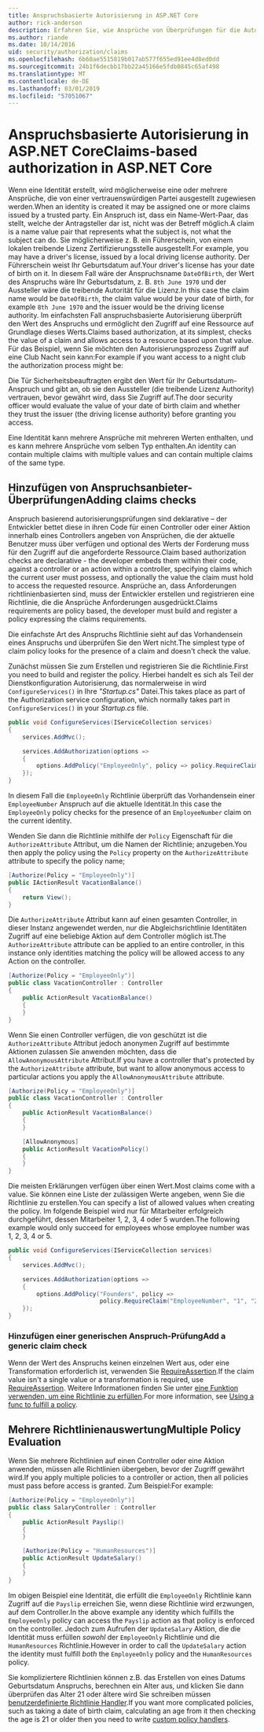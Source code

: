 ```yaml
---
title: Anspruchsbasierte Autorisierung in ASP.NET Core
author: rick-anderson
description: Erfahren Sie, wie Ansprüche von Überprüfungen für die Autorisierung in ASP.NET Core-Apps hinzufügen.
ms.author: riande
ms.date: 10/14/2016
uid: security/authorization/claims
ms.openlocfilehash: 6b60ae5515819b017ab577f655ed91ee4d8ed0dd
ms.sourcegitcommit: 24b1f6decbb17bb22a45166e5fdb0845c65af498
ms.translationtype: MT
ms.contentlocale: de-DE
ms.lasthandoff: 03/01/2019
ms.locfileid: "57051067"
---
```

# <a name="claims-based-authorization-in-aspnet-core"></a><span data-ttu-id="acbd0-103">Anspruchsbasierte Autorisierung in ASP.NET Core</span><span class="sxs-lookup"><span data-stu-id="acbd0-103">Claims-based authorization in ASP.NET Core</span></span>

<a name="security-authorization-claims-based"></a>

<span data-ttu-id="acbd0-104">Wenn eine Identität erstellt, wird möglicherweise eine oder mehrere Ansprüche, die von einer vertrauenswürdigen Partei ausgestellt zugewiesen werden.</span><span class="sxs-lookup"><span data-stu-id="acbd0-104">When an identity is created it may be assigned one or more claims issued by a trusted party.</span></span> <span data-ttu-id="acbd0-105">Ein Anspruch ist, dass ein Name-Wert-Paar, das stellt, welche der Antragsteller dar ist, nicht was der Betreff möglich.</span><span class="sxs-lookup"><span data-stu-id="acbd0-105">A claim is a name value pair that represents what the subject is, not what the subject can do.</span></span> <span data-ttu-id="acbd0-106">Sie möglicherweise z. B. ein Führerschein, von einem lokalen treibende Lizenz Zertifizierungsstelle ausgestellt.</span><span class="sxs-lookup"><span data-stu-id="acbd0-106">For example, you may have a driver's license, issued by a local driving license authority.</span></span> <span data-ttu-id="acbd0-107">Der Führerschein weist Ihr Geburtsdatum auf.</span><span class="sxs-lookup"><span data-stu-id="acbd0-107">Your driver's license has your date of birth on it.</span></span> <span data-ttu-id="acbd0-108">In diesem Fall wäre der Anspruchsname `DateOfBirth`, der Wert des Anspruchs wäre Ihr Geburtsdatum, z. B. `8th June 1970` und der Aussteller wäre die treibende Autorität für die Lizenz.</span><span class="sxs-lookup"><span data-stu-id="acbd0-108">In this case the claim name would be `DateOfBirth`, the claim value would be your date of birth, for example `8th June 1970` and the issuer would be the driving license authority.</span></span> <span data-ttu-id="acbd0-109">Im einfachsten Fall anspruchsbasierte Autorisierung überprüft den Wert des Anspruchs und ermöglicht den Zugriff auf eine Ressource auf Grundlage dieses Werts.</span><span class="sxs-lookup"><span data-stu-id="acbd0-109">Claims based authorization, at its simplest, checks the value of a claim and allows access to a resource based upon that value.</span></span> <span data-ttu-id="acbd0-110">Für das Beispiel, wenn Sie möchten den Autorisierungsprozess Zugriff auf eine Club Nacht sein kann:</span><span class="sxs-lookup"><span data-stu-id="acbd0-110">For example if you want access to a night club the authorization process might be:</span></span>

<span data-ttu-id="acbd0-111">Die Tür Sicherheitsbeauftragten ergibt den Wert für Ihr Geburtsdatum-Anspruch und gibt an, ob sie den Aussteller (die treibende Lizenz Authority) vertrauen, bevor gewährt wird, dass Sie Zugriff auf.</span><span class="sxs-lookup"><span data-stu-id="acbd0-111">The door security officer would evaluate the value of your date of birth claim and whether they trust the issuer (the driving license authority) before granting you access.</span></span>

<span data-ttu-id="acbd0-112">Eine Identität kann mehrere Ansprüche mit mehreren Werten enthalten, und es kann mehrere Ansprüche vom selben Typ enthalten.</span><span class="sxs-lookup"><span data-stu-id="acbd0-112">An identity can contain multiple claims with multiple values and can contain multiple claims of the same type.</span></span>

## <a name="adding-claims-checks"></a><span data-ttu-id="acbd0-113">Hinzufügen von Anspruchsanbieter-Überprüfungen</span><span class="sxs-lookup"><span data-stu-id="acbd0-113">Adding claims checks</span></span>

<span data-ttu-id="acbd0-114">Anspruch basierend autorisierungsprüfungen sind deklarative – der Entwickler bettet diese in ihren Code für einen Controller oder einer Aktion innerhalb eines Controllers angeben von Ansprüchen, die der aktuelle Benutzer muss über verfügen und optional des Werts der Forderung muss für den Zugriff auf die angeforderte Ressource.</span><span class="sxs-lookup"><span data-stu-id="acbd0-114">Claim based authorization checks are declarative - the developer embeds them within their code, against a controller or an action within a controller, specifying claims which the current user must possess, and optionally the value the claim must hold to access the requested resource.</span></span> <span data-ttu-id="acbd0-115">Ansprüche an, dass Anforderungen richtlinienbasierten sind, muss der Entwickler erstellen und registrieren eine Richtlinie, die die Ansprüche Anforderungen ausgedrückt.</span><span class="sxs-lookup"><span data-stu-id="acbd0-115">Claims requirements are policy based, the developer must build and register a policy expressing the claims requirements.</span></span>

<span data-ttu-id="acbd0-116">Die einfachste Art des Anspruchs Richtlinie sieht auf das Vorhandensein eines Anspruchs und überprüfen Sie den Wert nicht.</span><span class="sxs-lookup"><span data-stu-id="acbd0-116">The simplest type of claim policy looks for the presence of a claim and doesn't check the value.</span></span>

<span data-ttu-id="acbd0-117">Zunächst müssen Sie zum Erstellen und registrieren Sie die Richtlinie.</span><span class="sxs-lookup"><span data-stu-id="acbd0-117">First you need to build and register the policy.</span></span> <span data-ttu-id="acbd0-118">Hierbei handelt es sich als Teil der Dienstkonfiguration Autorisierung, das normalerweise in wird `ConfigureServices()` in Ihre *"Startup.cs"* Datei.</span><span class="sxs-lookup"><span data-stu-id="acbd0-118">This takes place as part of the Authorization service configuration, which normally takes part in `ConfigureServices()` in your *Startup.cs* file.</span></span>

```csharp
public void ConfigureServices(IServiceCollection services)
{
    services.AddMvc();

    services.AddAuthorization(options =>
    {
        options.AddPolicy("EmployeeOnly", policy => policy.RequireClaim("EmployeeNumber"));
    });
}
```

<span data-ttu-id="acbd0-119">In diesem Fall die `EmployeeOnly` Richtlinie überprüft das Vorhandensein einer `EmployeeNumber` Anspruch auf die aktuelle Identität.</span><span class="sxs-lookup"><span data-stu-id="acbd0-119">In this case the `EmployeeOnly` policy checks for the presence of an `EmployeeNumber` claim on the current identity.</span></span>

<span data-ttu-id="acbd0-120">Wenden Sie dann die Richtlinie mithilfe der `Policy` Eigenschaft für die `AuthorizeAttribute` Attribut, um die Namen der Richtlinie; anzugeben.</span><span class="sxs-lookup"><span data-stu-id="acbd0-120">You then apply the policy using the `Policy` property on the `AuthorizeAttribute` attribute to specify the policy name;</span></span>

```csharp
[Authorize(Policy = "EmployeeOnly")]
public IActionResult VacationBalance()
{
    return View();
}
```

<span data-ttu-id="acbd0-121">Die `AuthorizeAttribute` Attribut kann auf einen gesamten Controller, in dieser Instanz angewendet werden, nur die Abgleichsrichtlinie Identitäten Zugriff auf eine beliebige Aktion auf dem Controller möglich ist.</span><span class="sxs-lookup"><span data-stu-id="acbd0-121">The `AuthorizeAttribute` attribute can be applied to an entire controller, in this instance only identities matching the policy will be allowed access to any Action on the controller.</span></span>

```csharp
[Authorize(Policy = "EmployeeOnly")]
public class VacationController : Controller
{
    public ActionResult VacationBalance()
    {
    }
}
```

<span data-ttu-id="acbd0-122">Wenn Sie einen Controller verfügen, die von geschützt ist die `AuthorizeAttribute` Attribut jedoch anonymen Zugriff auf bestimmte Aktionen zulassen Sie anwenden möchten, dass die `AllowAnonymousAttribute` Attribut.</span><span class="sxs-lookup"><span data-stu-id="acbd0-122">If you have a controller that's protected by the `AuthorizeAttribute` attribute, but want to allow anonymous access to particular actions you apply the `AllowAnonymousAttribute` attribute.</span></span>

```csharp
[Authorize(Policy = "EmployeeOnly")]
public class VacationController : Controller
{
    public ActionResult VacationBalance()
    {
    }

    [AllowAnonymous]
    public ActionResult VacationPolicy()
    {
    }
}
```

<span data-ttu-id="acbd0-123">Die meisten Erklärungen verfügen über einen Wert.</span><span class="sxs-lookup"><span data-stu-id="acbd0-123">Most claims come with a value.</span></span> <span data-ttu-id="acbd0-124">Sie können eine Liste der zulässigen Werte angeben, wenn Sie die Richtlinie zu erstellen.</span><span class="sxs-lookup"><span data-stu-id="acbd0-124">You can specify a list of allowed values when creating the policy.</span></span> <span data-ttu-id="acbd0-125">Im folgende Beispiel wird nur für Mitarbeiter erfolgreich durchgeführt, dessen Mitarbeiter 1, 2, 3, 4 oder 5 wurden.</span><span class="sxs-lookup"><span data-stu-id="acbd0-125">The following example would only succeed for employees whose employee number was 1, 2, 3, 4 or 5.</span></span>

```csharp
public void ConfigureServices(IServiceCollection services)
{
    services.AddMvc();

    services.AddAuthorization(options =>
    {
        options.AddPolicy("Founders", policy =>
                          policy.RequireClaim("EmployeeNumber", "1", "2", "3", "4", "5"));
    });
}
```

### <a name="add-a-generic-claim-check"></a><span data-ttu-id="acbd0-126">Hinzufügen einer generischen Anspruch-Prüfung</span><span class="sxs-lookup"><span data-stu-id="acbd0-126">Add a generic claim check</span></span>

<span data-ttu-id="acbd0-127">Wenn der Wert des Anspruchs keinen einzelnen Wert aus, oder eine Transformation erforderlich ist, verwenden Sie [RequireAssertion](/dotnet/api/microsoft.aspnetcore.authorization.authorizationpolicybuilder.requireassertion).</span><span class="sxs-lookup"><span data-stu-id="acbd0-127">If the claim value isn't a single value or a transformation is required, use [RequireAssertion](/dotnet/api/microsoft.aspnetcore.authorization.authorizationpolicybuilder.requireassertion).</span></span> <span data-ttu-id="acbd0-128">Weitere Informationen finden Sie unter [eine Funktion verwenden, um eine Richtlinie zu erfüllen](xref:security/authorization/policies#using-a-func-to-fulfill-a-policy).</span><span class="sxs-lookup"><span data-stu-id="acbd0-128">For more information, see [Using a func to fulfill a policy](xref:security/authorization/policies#using-a-func-to-fulfill-a-policy).</span></span>

## <a name="multiple-policy-evaluation"></a><span data-ttu-id="acbd0-129">Mehrere Richtlinienauswertung</span><span class="sxs-lookup"><span data-stu-id="acbd0-129">Multiple Policy Evaluation</span></span>

<span data-ttu-id="acbd0-130">Wenn Sie mehrere Richtlinien auf einen Controller oder eine Aktion anwenden, müssen alle Richtlinien übergeben, bevor der Zugriff gewährt wird.</span><span class="sxs-lookup"><span data-stu-id="acbd0-130">If you apply multiple policies to a controller or action, then all policies must pass before access is granted.</span></span> <span data-ttu-id="acbd0-131">Zum Beispiel:</span><span class="sxs-lookup"><span data-stu-id="acbd0-131">For example:</span></span>

```csharp
[Authorize(Policy = "EmployeeOnly")]
public class SalaryController : Controller
{
    public ActionResult Payslip()
    {
    }

    [Authorize(Policy = "HumanResources")]
    public ActionResult UpdateSalary()
    {
    }
}
```

<span data-ttu-id="acbd0-132">Im obigen Beispiel eine Identität, die erfüllt die `EmployeeOnly` Richtlinie kann Zugriff auf die `Payslip` erreichen Sie, wenn diese Richtlinie wird erzwungen, auf dem Controller.</span><span class="sxs-lookup"><span data-stu-id="acbd0-132">In the above example any identity which fulfills the `EmployeeOnly` policy can access the `Payslip` action as that policy is enforced on the controller.</span></span> <span data-ttu-id="acbd0-133">Jedoch zum Aufrufen der `UpdateSalary` Aktion, die die Identität muss erfüllen *sowohl* der `EmployeeOnly` Richtlinie und die `HumanResources` Richtlinie.</span><span class="sxs-lookup"><span data-stu-id="acbd0-133">However in order to call the `UpdateSalary` action the identity must fulfill *both* the `EmployeeOnly` policy and the `HumanResources` policy.</span></span>

<span data-ttu-id="acbd0-134">Sie kompliziertere Richtlinien können z.B. das Erstellen von eines Datums Geburtsdatum Anspruchs, berechnen ein Alter aus, und klicken Sie dann überprüfen das Alter 21 oder ältere wird Sie schreiben müssen [benutzerdefinierte Richtlinie Handler](xref:security/authorization/policies).</span><span class="sxs-lookup"><span data-stu-id="acbd0-134">If you want more complicated policies, such as taking a date of birth claim, calculating an age from it then checking the age is 21 or older then you need to write [custom policy handlers](xref:security/authorization/policies).</span></span>
